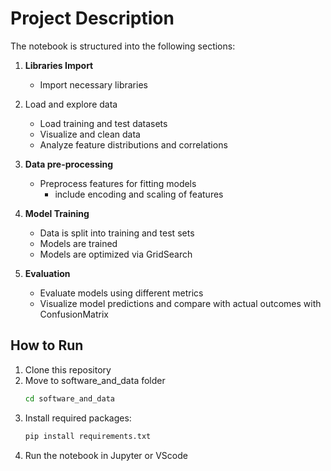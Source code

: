 # Project Description

The notebook is structured into the following sections:

1. **Libraries Import**
   - Import necessary libraries

2. Load and explore data
   - Load training and test datasets
   - Visualize and clean data
   - Analyze feature distributions and correlations

2. **Data pre-processing**
   - Preprocess features for fitting models
        - include encoding and scaling of features

3. **Model Training**
   - Data is split into training and test sets
   - Models are trained
   - Models are optimized via GridSearch

4. **Evaluation**
   - Evaluate models using different metrics
   - Visualize model predictions and compare with actual outcomes with ConfusionMatrix


## How to Run
1. Clone this repository
2. Move to software_and_data folder
   ```bash
   cd software_and_data
3. Install required packages:
   ```bash
   pip install requirements.txt
4. Run the notebook in Jupyter or VScode
